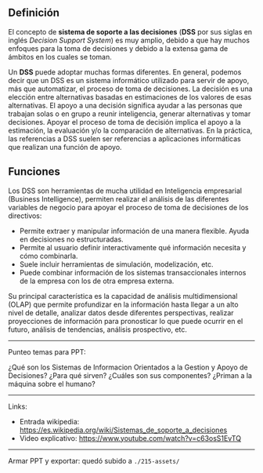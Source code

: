 ## Definición

El concepto de **sistema de soporte a las decisiones** (**DSS** por sus siglas en inglés _Decision Support System_) es muy amplio, debido a que hay muchos enfoques para la toma de decisiones y debido a la extensa gama de ámbitos en los cuales se toman.

Un **DSS** puede adoptar muchas formas diferentes. En general, podemos decir que un DSS es un sistema informático utilizado para servir de apoyo, más que automatizar, el proceso de toma de decisiones. La decisión es una elección entre alternativas basadas en estimaciones de los valores de esas alternativas. El apoyo a una decisión significa ayudar a las personas que trabajan solas o en grupo a reunir inteligencia, generar alternativas y tomar decisiones. Apoyar el proceso de toma de decisión implica el apoyo a la estimación, la evaluación y/o la comparación de alternativas. En la práctica, las referencias a DSS suelen ser referencias a aplicaciones informáticas que realizan una función de apoyo.

## Funciones

Los DSS son herramientas de mucha utilidad en Inteligencia empresarial (Business Intelligence), permiten realizar el análisis de las diferentes variables de negocio para apoyar el proceso de toma de decisiones de los directivos:

- Permite extraer y manipular información de una manera flexible. Ayuda en decisiones no estructuradas.
- Permite al usuario definir interactivamente qué información necesita y cómo combinarla.
- Suele incluir herramientas de simulación, modelización, etc.
- Puede combinar información de los sistemas transaccionales internos de la empresa con los de otra empresa externa.

Su principal característica es la capacidad de análisis multidimensional (OLAP) que permite profundizar en la información hasta llegar a un alto nivel de detalle, analizar datos desde diferentes perspectivas, realizar proyecciones de información para pronosticar lo que puede ocurrir en el futuro, análisis de tendencias, análisis prospectivo, etc.

---
Punteo temas para PPT:

¿Qué son los Sistemas de Informacion Orientados a la Gestion y Apoyo de Decisiones?
¿Para qué sirven?
¿Cuáles son sus componentes?
¿Priman a la máquina sobre el humano?

---
Links:

- Entrada wikipedia: https://es.wikipedia.org/wiki/Sistemas_de_soporte_a_decisiones
- Video explicativo: https://www.youtube.com/watch?v=c63osS1EvTQ

---
Armar PPT y exportar: quedó subido a `./215-assets/`